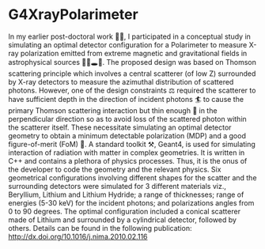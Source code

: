 # G4XrayPolarimeter
In my earlier post-doctoral work 🧑‍🎓, I participated in a conceptual study in simulating an optimal detector configuration for a Polarimeter to measure X-ray polarization emitted from extreme magnetic and gravitational fields in astrophysical sources 🚀🌌🕳️🌟.
The proposed design was based on Thomson scattering principle which involves a central scatterer (of low Z) surrounded by X-ray detectors to measure the azimuthal distribution of scattered photons. However, one of the design constraints ⚖️ required the scatterer to have sufficient depth in the direction of incident photons 🏄 to cause the primary Thomson scattering interaction but thin enough 🎣 in the perpendicular direction so as to avoid loss of the scattered photon within the scatterer itself. These necessitate simulating an optimal detector geometry to obtain a minimum detectable polarization (MDP) and a good figure-of-merit (FoM) 🎯.
A standard toolkit ⚒️, Geant4, is used for simulating interaction of radiation with matter in complex geometries. It is written in C++ and contains a plethora of physics processes. Thus, it is the onus of the developer to code the geometry and the relevant physics. Six geometrical configurations involving different shapes for the scatter and the surrounding detectors were simulated for 3 different materials viz., Beryllium, Lithium and Lithium Hydride; a range of thicknesses; range of energies (5-30 keV) for the incident photons; and polarizations angles from 0 to 90 degrees. The optimal configuration included a conical scatterer made of Lithium and surrounded by a cylindrical detector, followed by others.
Details can be found in the following publication: http://dx.doi.org/10.1016/j.nima.2010.02.116

